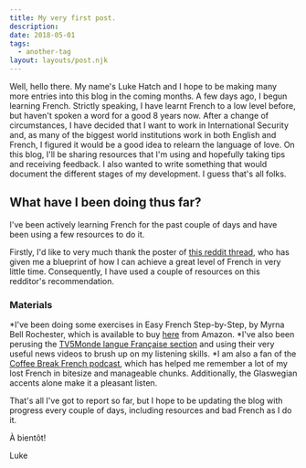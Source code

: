 ```yaml
---
title: My very first post.
description:
date: 2018-05-01
tags: 
  - another-tag
layout: layouts/post.njk
---
```

Well, hello there. My name's Luke Hatch and I hope to be making many more entries into this blog in the coming months. A few days ago, I begun learning French. Strictly speaking, I have learnt French to a low level before, but haven't spoken a word for a good 8 years now. After a change of circumstances, I have decided that I want to work in International Security and, as many of the biggest world institutions work in both English and French, I figured it would be a good idea to relearn the language of love. On this blog, I'll be sharing resources that I'm using and hopefully taking tips and receiving feedback. I also wanted to write something that would document the different stages of my development. I guess that's all folks.


## What have I been doing thus far?

I've been actively learning French for the past couple of days and have been using a few resources to do it. 

Firstly, I'd like to very much thank the poster of [this reddit thread](https://www.reddit.com/r/French/comments/7j37er/0_to_c1_in_a_year_lessons_learned/), who has given me a blueprint of how I can achieve a great level of French in very little time. Consequently, I have used a couple of resources on this redditor's recommendation. 

### Materials
*I've been doing some exercises in Easy French Step-by-Step, by Myrna Bell Rochester, which is available to buy [here](https://www.amazon.co.uk/French-Step-Step-Myrna-Rochester/dp/0071453873/ref=sr_1_1?crid=1EHJOXZEDS5YY&keywords=easy+french+step-by-step&qid=1561752526&s=gateway&sprefix=easy+french%2Caps%2C136&sr=8-1) from Amazon.
*I've also been perusing the [TV5Monde langue Française section](https://langue-francaise.tv5monde.com/?utm_source=tv5monde&utm_medium=metanav&utm_campaign=langue-francaise) and using their very useful news videos to brush up on my listening skills.
*I am also a fan of the [Coffee Break French podcast](https://radiolingua.com/coffeebreakfrench/), which has helped me remember a lot of my lost French in bitesize and manageable chunks. Additionally, the Glaswegian accents alone make it a pleasant listen.

That's all I've got to report so far, but I hope to be updating the blog with progress every couple of days, including resources and bad French as I do it.

À bientôt!

Luke

